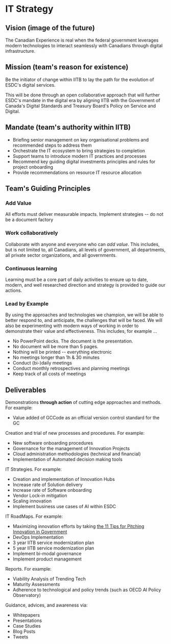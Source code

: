# IT Strategy 

## Vision (image of the future) 

The Canadian Experience is real when the federal government leverages modern technologies to interact seamlessly with Canadians through digital infrastructure.

## Mission (team's reason for existence)

Be the initiator of change within IITB to lay the path for the evolution of ESDC's digital services.

This will be done through an open collaborative approach that will further ESDC's mandate in the digital era by aligning IITB with the Government of Canada's Digital Standards and Treasury Board's Policy on Service and Digital.

## Mandate (team's authority within IITB)

- Briefing senior management on key organisational problems and recommended steps to address them
- Orchestrate the IT ecosystem to bring strategies to completion
- Support teams to introduce modern IT practices and processes
- Recommend key guiding digital investments principles and rules for project onboarding
- Provide recommendations on resource IT resource allocation

## Team's Guiding Principles

### Add Value

All efforts must deliver measurable impacts. Implement strategies -- do not be a document factory 

### Work collaboratively

Collaborate with anyone and everyone who can _add value_. This includes, but is not limited to, all Canadians, all levels of government, all departments, all private sector organizations, and all governments. 

### Continuous learning

Learning must be a core part of daily activities to ensure up to date, modern, and well researched direction and strategy is provided to guide our actions. 

### Lead by Example

By using the approaches and technologies we champion, we will be able to better respond to, and anticipate, the challenges that will be faced. We will also be experimenting with modern ways of working in order to demonstrate their value and effectiveness. This includes, for example ... 

- No PowerPoint decks. The document is the presentation.
- No document will be more than 5 pages.
- Nothing will be printed -- everything electronic
- No meetings longer than 1h & 30 minutes
- Conduct (bi-)daily meetings
- Conduct monthly retrospectives and planning meetings
- Keep track of all costs of meetings

## Deliverables

Demonstrations **through action** of cutting edge approaches and methods. For example:
- Value added of GCCode as an official version control standard for the GC

Creation and trial of new processes and procedures. For example: 
- New software onboarding procedures 
- Governance for the management of Innovation Projects 
- Cloud administration methodologies (technical and financial)
- Implementation of Automated decision making tools 

IT Strategies. For example:
- Creation and implementation of Innovation Hubs
- Increase rate of Solution delivery 
- Increase rate of Software onboarding 
- Vendor Lock-in mitigation
- Scaling innovation
- Implement business use cases of AI within ESDC

 IT RoadMaps. For example:
- Maximizing innovation efforts by taking [the 11 Tips for Pitching Innovation in Government](https://medium.com/gc-entrepreneur/11-tips-for-pitching-innovation-in-government-9fceac5a3c9)
- DevOps Implementation 
- 3 year IITB service modernization plan
- 5 year IITB service modernization plan
- Implement bi-modal governance
- Implement product management

Reports. For example:
- Viability Analysis of Trending Tech
- Maturity Assessments
- Adherence to technological and policy trends (such as OECD AI Policy Observatory)

Guidance, advices, and awareness via:
- Whitepapers
- Presentations
- Case Studies
- Blog Posts
- Tweets
